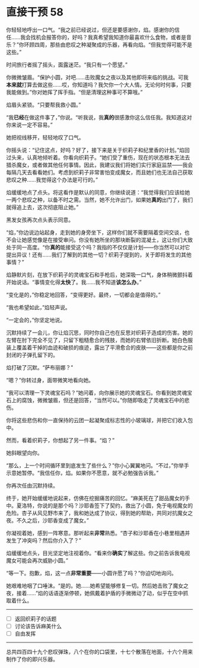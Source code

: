 # 直接干预 58

你轻轻地呼出一口气。“我之前已经说过，但还是要感谢你，焰。感谢你的信任……我会找机会报答你的，好吗？我真希望我知道你最喜欢什么食物，或者是音乐？”你环顾四周，那些由悲叹之种凝聚成的乐器，再看向焰。“但我觉得可能不是这些。”

时间旅行者摇了摇头，面露迷茫。“我只有一个愿望。”

你微微皱眉。“保护小圆，对吧……击败魔女之夜以及其他即将来临的挑战。可我**本来就**打算去做这些……哎，你知道吗？我欠你一个大人情。无论何时何事，只要我能做到。”你对她挥了挥手指。“但是清理这种事可不算哦。”

焰眉头紧锁。“只要帮我救小圆。”

“我**已经**在做这件事了，”你说。“听我说，我**真的**很感激你这么信任我。我知道这对你来说一定不容易。”

她把视线移开，轻轻地叹了口气。

你摇头说：“记住这点，好吗？好了，接下来是关于织莉子和纪里香的计划。”焰回过头来，认真地倾听着。你看向织莉子。“她们受了重伤，现在的状态根本无法去猎杀魔女，或者做其他任何事情。因此，我建议我们将她们实行家庭监禁——我会每隔几天去看看她们。考虑到织莉子非常害怕变成魔女，而且她们也无法自己获取悲叹之种……我觉得这个办法是可行的。”

焰缓缓地点了点头。将这看作是默认的同意，你继续说道：“我觉得我们应该给她一两个悲叹之种，以备不时之需。当然，她不允许出门，如果她**真的**出门了，我们就得追上去，这次彻底阻止她。”

黑发女孩再次点头表示同意。

“焰，”你边说边站起身，走到她的身旁坐下，这样你们就不需要隔着空间交谈，也不会让她感觉像是在接受审问。你没有她所坐的那块断裂的混凝土，这让你们大致处于同一高度。“你**真的**能接受这个吗？我指的不仅仅是计划——你当然可以对它提出异议！还有……我们了解到的其他一切？织莉子提到的，关于即将发生的其他事情？”

焰静默片刻，在放下织莉子的灵魂宝石和手枪后，她深吸一口气，身体稍微颤抖着开始说话。“事情变化得**太快**了。我……我不知道**该怎么办**。”

“变化是的，”你稳定地回答，“变得更好。最终，一切都会是值得的。”

“我也希望如此，”焰轻声说。

“一定会的，”你坚定地说。

沉默持续了一会儿，你让焰沉思，同时你自己也在反思对织莉子造成的伤害。她的左臂在肘下完全不见了，只留下粗糙愈合的残肢，而她的右臂依旧折断。她白色服装上覆盖着干掉的血迹和破损的痕迹，露出了平滑愈合的皮肤——这些都是你之前封闭的子弹孔留下的。

焰打破了沉默。“萨布丽娜？”

“嗯？”你转过身，面带微笑地看向她。

“我可以清理一下灵魂宝石吗？”她问着，向你展示她的灵魂宝石。你看到她灵魂宝石上的腐蚀，微微皱眉，但还是回答，“当然可以。”你随即吸走了灵魂宝石中的悲伤。

你将这些悲伤和你一直保持的云团一起凝聚成标志性的小玻璃球，并把它们收入包中。

然而，看着织莉子，你想起了另一件事。“焰？”

她斜眼望向你。

“那么，上一个时间循环里到底发生了些什么？”你小心翼翼地问。“不过，”你举手示意她暂停。“我信任你，焰。如果你不愿意，就不必勉强告诉我。”

你再次任由沉默持续。

终于，她开始缓缓地说起来，仿佛在挖掘痛苦的回忆。“麻美死在了甜品魔女的手中。夏洛特，你说的是那个吗？沙耶香签下了契约，救出了小圆，免于电视魔女的危险。杏子从风见野市来了，我和她达成了协议，得到她的帮助，共同对抗魔女之夜。不久之后，沙耶香变成了魔女。”

你凝视着她，感到一阵寒意。那听起来**非常**熟悉。“杏子和沙耶香在小巷里相遇并发生了冲突吗？然后你介入了？”

焰缓缓地点头，目光坚定地注视着你。“看来你**确实**了解这些。你之前告诉我电视魔女可能会再次威胁小圆。”

“等一下。抱歉，焰，这一点**非常重要**——小圆许愿了吗？”你迫切地询问。

她艰难地咽了口唾沫。“是的。她……她希望能够修复一切。然后她击败了魔女之夜，接着……”焰的话语逐渐停顿，她佩戴着护盾的手微微动了动，似乎在空中抓取着什么。

---

- [ ] 返回织莉子的话题
- [ ] 讨论该告诉麻美什么
- [ ] 自由发挥

---

总共四百四十九个悲叹弹珠，八个在你的口袋里，十七个散落在地面，十六个用来制作了你的即兴乐器。
